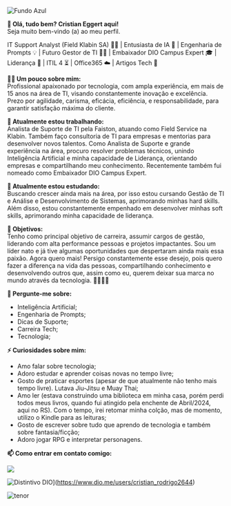![Fundo Azul](https://github.com/user-attachments/assets/2b1a2f27-eb16-4311-93ae-0d739a81ded7)

**👋 Olá, tudo bem? Cristian Eggert aqui!**  
Seja muito bem-vindo (a) ao meu perfil.

IT Support Analyst (Field Klabin SA) 👨‍💻 | Entusiasta de IA 🤖 | Engenharia de Prompts 💡 | Futuro Gestor de TI 💼🚀 | Embaixador DIO Campus Expert 🎓 | Liderança 🎯 | ITIL 4 ⏳ | Office365 ☁️ | Artigos Tech 📝

**👨‍💻 Um pouco sobre mim:**  
Profissional apaixonado por tecnologia, com ampla experiência, em mais de 15 anos na área de TI, visando constantemente inovação e excelência. Prezo por agilidade, carisma, eficácia, eficiência, e responsabilidade, para garantir satisfação máxima do cliente.

**🔭 Atualmente estou trabalhando:**  
Analista de Suporte de TI pela Faiston, atuando como Field Service na Klabin. Também faço consultoria de TI para empresas e mentorias para desenvolver novos talentos. Como Analista de Suporte e grande experiência na área, procuro resolver problemas técnicos, unindo Inteligência Artificial e minha capacidade de Liderança, orientando empresas e compartilhando meu conhecimento. Recentemente também fui nomeado como Embaixador DIO Campus Expert. 

**🌱 Atualmente estou estudando:**  
Buscando crescer ainda mais na área, por isso estou cursando Gestão de TI e Análise e Desenvolvimento de Sistemas, aprimorando minhas hard skills. Além disso, estou constantemente empenhado em desenvolver minhas soft skills, aprimorando minha capacidade de liderança.

**🎯 Objetivos:**  
Tenho como principal objetivo de carreira, assumir cargos de gestão, liderando com alta performance pessoas e projetos impactantes. Sou um líder nato e já tive algumas oportunidades que despertaram ainda mais essa paixão. Agora quero mais! Persigo constantemente esse desejo, pois quero fazer a diferença na vida das pessoas, compartilhando conhecimento e desenvolvendo outros que, assim como eu, querem deixar sua marca no mundo através da tecnologia. 👨‍💻💼🚀

**💬 Pergunte-me sobre:**  
- Inteligência Artificial;
- Engenharia de Prompts;
- Dicas de Suporte;
- Carreira Tech;
- Tecnologia;

**⚡ Curiosidades sobre mim:**  
- Amo falar sobre tecnologia;
- Adoro estudar e aprender coisas novas no tempo livre;
- Gosto de praticar esportes (apesar de que atualmente não tenho mais tempo livre). Lutava Jiu-Jitsu e Muay Thai;
- Amo ler (estava construindo uma biblioteca em minha casa, porém perdi todos meus livros, quando fui atingido pela enchente de Abril/2024, aqui no RS). Com o tempo, irei retomar minha colção, mas de momento, utilizo o Kindle para as leituras;
- Gosto de escrever sobre tudo que aprendo de tecnologia e também sobre fantasia/ficção;
- Adoro jogar RPG e interpretar personagens.

**📫 Como entrar em contato comigo:**  
<div>
<a href="https://www.linkedin.com/in/seu-usuário-linkedln-aqui" target="_blank"><img loading="lazy" src="https://img.shields.io/badge/-LinkedIn-%230077B5?style=for-the-badge&logo=linkedin&logoColor=white" target="_blank"></a>   
</div>  

![Distintivo DIO](https://camo.githubusercontent.com/cb0d2a07477f110d46f2d895df06c48288b44b802062e5e5517e5057dc73f423/68747470733a2f2f696d672e736869656c64732e696f2f62616467652f2d44494f2d2532333731353963313f7374796c653d666f722d7468652d6261646765266c6f676f3d646174613a696d6167652f706e673b6261736536342c2535424241534536345f535452494e47253544266c6f676f436f6c6f723d7768697465)](https://www.dio.me/users/cristian_rodrigo2644)

![tenor](https://github.com/user-attachments/assets/5f215cfb-ec8e-4cd1-91f3-ffe99c11c642)

